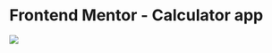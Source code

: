 # Frontend Mentor - Calculator app
<img src="https://cdn.discordapp.com/attachments/849916105144139807/860129996755828766/serap-callc.gif">
